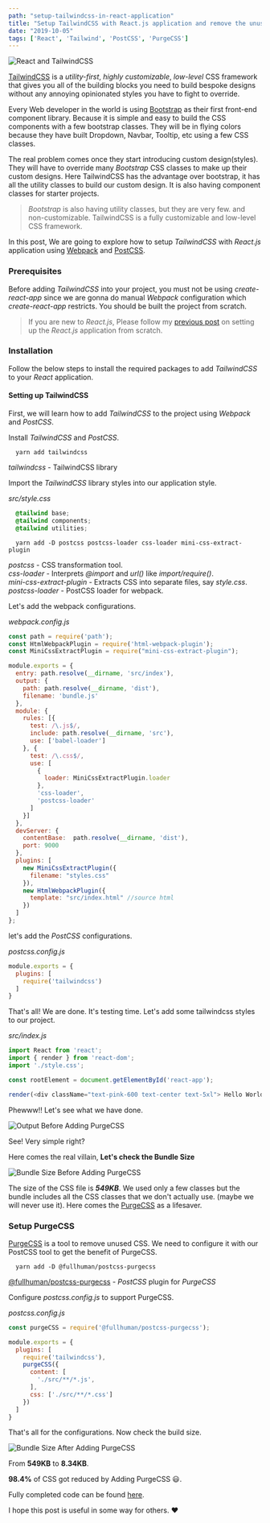 ```yaml
---
path: "setup-tailwindcss-in-react-application"
title: "Setup TailwindCSS with React.js application and remove the unused styles using PurgeCSS"
date: "2019-10-05"
tags: ['React', 'Tailwind', 'PostCSS', 'PurgeCSS']
---
```


![React and TailwindCSS](./react-tailwind.jpg)

[TailwindCSS](https://tailwindcss.com/) is a _utility-first_,  _highly customizable_, _low-level_ CSS framework that gives you all of the building blocks you need to build bespoke designs without any annoying opinionated styles you have to fight to override.

Every Web developer in the world is using [Bootstrap](https://getbootstrap.com/) as their first front-end component library. Because it is simple and easy to build the CSS components with a few bootstrap classes. They will be in flying colors because they have built Dropdown, Navbar, Tooltip, etc using a few CSS classes. 

The real problem comes once they start introducing custom design(styles). They will have to override many _Bootstrap_ CSS classes to make up their custom designs. Here TailwindCSS has the advantage over bootstrap, it has all the utility classes to build our custom design. It is also having component classes for starter projects.

> _Bootstrap_ is also having utility classes, but they are very few. and non-customizable. TailwindCSS is a fully customizable and low-level CSS framework.

In this post, We are going to explore how to setup _TailwindCSS_ with _React.js_ application using [Webpack](https://webpack.js.org/) and [PostCSS](https://postcss.org/). 

### Prerequisites

Before adding _TailwindCSS_ into your project, you must not be using _create-react-app_ since we are gonna do manual _Webpack_ configuration which _create-react-app_ restricts. You should be built the project from scratch.

>If you are new to _React.js_, Please follow my [previous post](https://www.theenadayalan.me/blog/setup-reactjs-from-scratch) on setting up the _React.js_ application from scratch.

### Installation

Follow the below steps to install the required packages to add _TailwindCSS_ to your _React_ application.

#### Setting up TailwindCSS

First, we will learn how to add _TailwindCSS_ to the project using _Webpack_ and _PostCSS_.

Install _TailwindCSS_ and _PostCSS_.

```shell
  yarn add tailwindcss
```

_tailwindcss_ - TailwindCSS library

Import the _TailwindCSS_ library styles into our application style.

_src/style.css_

```css
  @tailwind base;
  @tailwind components;
  @tailwind utilities;
```

```shell
  yarn add -D postcss postcss-loader css-loader mini-css-extract-plugin
```

_postcss_ - CSS transformation tool.  
_css-loader_ -  Interprets _@import_ and _url()_ like _import/require()_.  
_mini-css-extract-plugin_ - Extracts CSS into separate files, say _style.css_.  
_postcss-loader_ - PostCSS loader for webpack.  

Let's add the webpack configurations.

_webpack.config.js_

```javascript
const path = require('path');
const HtmlWebpackPlugin = require('html-webpack-plugin');
const MiniCssExtractPlugin = require("mini-css-extract-plugin");

module.exports = {
  entry: path.resolve(__dirname, 'src/index'),
  output: {
    path: path.resolve(__dirname, 'dist'),
    filename: 'bundle.js'
  },
  module: {
    rules: [{
      test: /\.js$/,
      include: path.resolve(__dirname, 'src'),
      use: ['babel-loader']
    }, {
      test: /\.css$/,
      use: [
        {
          loader: MiniCssExtractPlugin.loader
        },
        'css-loader',
        'postcss-loader'       
      ]
    }]
  },
  devServer: {
    contentBase:  path.resolve(__dirname, 'dist'),
    port: 9000
  },
  plugins: [
    new MiniCssExtractPlugin({
      filename: "styles.css"
    }),
    new HtmlWebpackPlugin({
      template: "src/index.html" //source html
    })
  ]
};
```

let's add the _PostCSS_ configurations.

_postcss.config.js_

```js
module.exports = {
  plugins: [
    require('tailwindcss')
  ]
}
```

That's all! We are done. It's testing time. Let's add some tailwindcss styles to our project.

_src/index.js_

```js
import React from 'react';
import { render } from 'react-dom';
import './style.css';

const rootElement = document.getElementById('react-app');

render(<div className="text-pink-600 text-center text-5xl"> Hello World! </div>, rootElement);
```

Phewww!! Let's see what we have done.

![Output Before Adding PurgeCSS](./output-beforepurgecss.png)

See! Very simple right?

Here comes the real villain, **Let's check the Bundle Size**

![Bundle Size Before Adding PurgeCSS](./bundlesize-beforepurgecss.png)

The size of the CSS file is _**549KB**_. We used only a few classes but the bundle includes all the CSS classes that we don't actually use. (maybe we will never use it). Here comes the [PurgeCSS](https://www.purgecss.com/) as a lifesaver. 

### Setup PurgeCSS

[PurgeCSS](https://www.purgecss.com/) is a tool to remove unused CSS. We need to configure it with our PostCSS tool to get the benefit of PurgeCSS.

```shell
  yarn add -D @fullhuman/postcss-purgecss
```

[@fullhuman/postcss-purgecss](https://github.com/FullHuman/postcss-purgecss) - _PostCSS_ plugin for _PurgeCSS_

Configure _postcss.config.js_ to support PurgeCSS.

_postcss.config.js_

```js
const purgeCSS = require('@fullhuman/postcss-purgecss');

module.exports = {
  plugins: [
    require('tailwindcss'),
    purgeCSS({
      content: [
        './src/**/*.js',
      ],
      css: ['./src/**/*.css']
    })
  ]
}
```

That's all for the configurations. Now check the build size.

![Bundle Size After Adding PurgeCSS](./bundlesize-afterpurgecss.png)

From **549KB** to **8.34KB**. 

**98.4%** of CSS got reduced by Adding PurgeCSS 😃.

Fully completed code can be found [here](https://github.com/theenadayalank/setup-tailwindcss-with-reactjs-app).

I hope this post is useful in some way for others. ❤️
